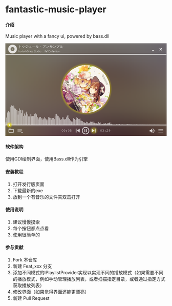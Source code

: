 # fantastic-music-player

#### 介绍
Music player with a fancy ui, powered by bass.dll

![image](images/preview1.png)

#### 软件架构

使用GDI绘制界面，使用Bass.dll作为引擎

#### 安装教程

1.  打开发行版页面
2.  下载最新的exe
3.  放到一个有音乐的文件夹双击打开

#### 使用说明

1.  建议慢慢摸索
2.  每个按钮都点点看
3.  使用很简单的

#### 参与贡献

1.  Fork 本仓库
2.  新建 Feat_xxx 分支
3.  添加不同模式的IPlaylistProvider实现以实现不同的播放模式（如果需要不同的播放模式，例如手动管理播放列表，或者扫描指定目录，或者通过指定方式获取播放列表）
4.  修改界面（如果觉得界面还能更漂亮）
5.  新建 Pull Request
